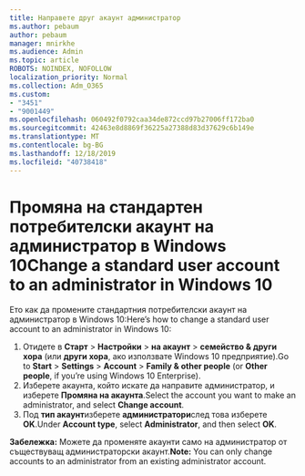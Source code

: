 ```yaml
---
title: Направете друг акаунт администратор
ms.author: pebaum
author: pebaum
manager: mnirkhe
ms.audience: Admin
ms.topic: article
ROBOTS: NOINDEX, NOFOLLOW
localization_priority: Normal
ms.collection: Adm_O365
ms.custom:
- "3451"
- "9001449"
ms.openlocfilehash: 060492f0792caa34de872ccd97b27006ff172ba0
ms.sourcegitcommit: 42463e8d8869f36225a27388d83d37629c6b149e
ms.translationtype: MT
ms.contentlocale: bg-BG
ms.lasthandoff: 12/18/2019
ms.locfileid: "40738418"
---
```

# <a name="change-a-standard-user-account-to-an-administrator-in-windows-10"></a><span data-ttu-id="50c69-102">Промяна на стандартен потребителски акаунт на администратор в Windows 10</span><span class="sxs-lookup"><span data-stu-id="50c69-102">Change a standard user account to an administrator in Windows 10</span></span>

<span data-ttu-id="50c69-103">Ето как да промените стандартния потребителски акаунт на администратор в Windows 10:</span><span class="sxs-lookup"><span data-stu-id="50c69-103">Here’s how to change a standard user account to an administrator in Windows 10:</span></span>

1. <span data-ttu-id="50c69-104">Отидете в **Старт** > **Настройки** > **на акаунт** > **семейство & други хора** (или **други хора**, ако използвате Windows 10 предприятие).</span><span class="sxs-lookup"><span data-stu-id="50c69-104">Go to **Start** > **Settings** > **Account** > **Family & other people** (or **Other people**, if you’re using Windows 10 Enterprise).</span></span>
2. <span data-ttu-id="50c69-105">Изберете акаунта, който искате да направите администратор, и изберете **Промяна на акаунта**.</span><span class="sxs-lookup"><span data-stu-id="50c69-105">Select the account you want to make an administrator, and select **Change account**.</span></span>
3. <span data-ttu-id="50c69-106">Под **тип акаунт**изберете **администратори**след това изберете **OK**.</span><span class="sxs-lookup"><span data-stu-id="50c69-106">Under **Account type**, select **Administrator**, and then select **OK**.</span></span>

<span data-ttu-id="50c69-107">**Забележка:** Можете да променяте акаунти само на администратор от съществуващ администраторски акаунт.</span><span class="sxs-lookup"><span data-stu-id="50c69-107">**Note:** You can only change accounts to an administrator from an existing administrator account.</span></span>
